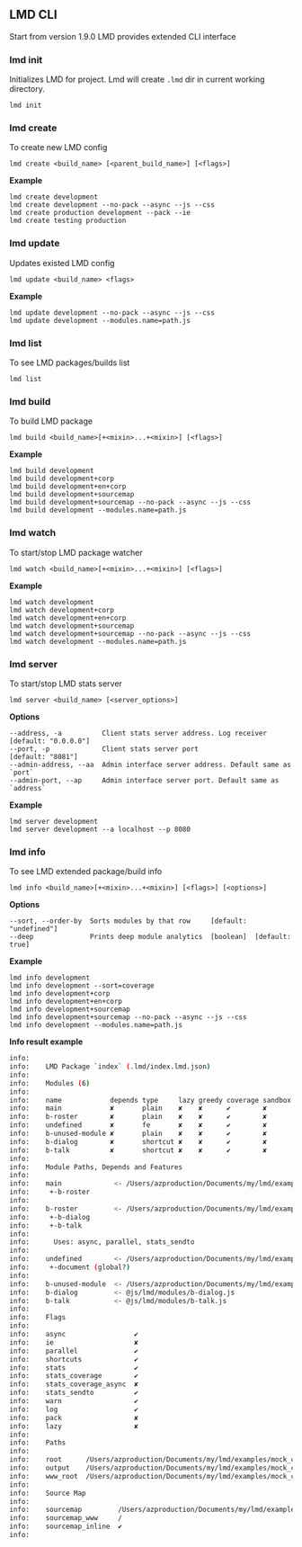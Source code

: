 ## LMD CLI

Start from version 1.9.0 LMD provides extended CLI interface

### lmd init

Initializes LMD for project. Lmd will create `.lmd` dir in current working directory.

`lmd init`

### lmd create

To create new LMD config

`lmd create <build_name> [<parent_build_name>] [<flags>]`

**Example**

```
lmd create development
lmd create development --no-pack --async --js --css
lmd create production development --pack --ie
lmd create testing production
```

### lmd update

Updates existed LMD config

`lmd update <build_name> <flags>`

**Example**

```
lmd update development --no-pack --async --js --css
lmd update development --modules.name=path.js
```

### lmd list

To see LMD packages/builds list

`lmd list`

### lmd build

To build LMD package

`lmd build <build_name>[+<mixin>...+<mixin>] [<flags>]`

**Example**

```
lmd build development
lmd build development+corp
lmd build development+en+corp
lmd build development+sourcemap
lmd build development+sourcemap --no-pack --async --js --css
lmd build development --modules.name=path.js
```

### lmd watch

To start/stop LMD package watcher

`lmd watch <build_name>[+<mixin>...+<mixin>] [<flags>]`

**Example**

```
lmd watch development
lmd watch development+corp
lmd watch development+en+corp
lmd watch development+sourcemap
lmd watch development+sourcemap --no-pack --async --js --css
lmd watch development --modules.name=path.js
```

### lmd server

To start/stop LMD stats server

`lmd server <build_name> [<server_options>]`

**Options**

```
--address, -a          Client stats server address. Log receiver               [default: "0.0.0.0"]
--port, -p             Client stats server port                                [default: "8081"]
--admin-address, --aa  Admin interface server address. Default same as `port`
--admin-port, --ap     Admin interface server port. Default same as `address`
```

**Example**

```
lmd server development
lmd server development --a localhost --p 8080
```

### lmd info

To see LMD extended package/build info

`lmd info <build_name>[+<mixin>...+<mixin>] [<flags>] [<options>]`

**Options**

```
--sort, --order-by  Sorts modules by that row     [default: "undefined"]
--deep              Prints deep module analytics  [boolean]  [default: true]
```

**Example**

```
lmd info development
lmd info development --sort=coverage
lmd info development+corp
lmd info development+en+corp
lmd info development+sourcemap
lmd info development+sourcemap --no-pack --async --js --css
lmd info development --modules.name=path.js
```

**Info result example**

```bash
info:
info:    LMD Package `index` (.lmd/index.lmd.json)
info:
info:    Modules (6)
info:
info:    name            depends type     lazy greedy coverage sandbox
info:    main            ✘       plain    ✘    ✘      ✔        ✘
info:    b-roster        ✘       plain    ✘    ✘      ✔        ✘
info:    undefined       ✘       fe       ✘    ✘      ✔        ✘
info:    b-unused-module ✘       plain    ✘    ✘      ✔        ✘
info:    b-dialog        ✘       shortcut ✘    ✘      ✔        ✘
info:    b-talk          ✘       shortcut ✘    ✘      ✔        ✘
info:
info:    Module Paths, Depends and Features
info:
info:    main             <- /Users/azproduction/Documents/my/lmd/examples/mock_chat/js/lmd/modules/index.js
info:     +-b-roster
info:
info:    b-roster         <- /Users/azproduction/Documents/my/lmd/examples/mock_chat/js/lmd/modules/b-roster.js
info:     +-b-dialog
info:     +-b-talk
info:
info:      Uses: async, parallel, stats_sendto
info:
info:    undefined        <- /Users/azproduction/Documents/my/lmd/examples/mock_chat/js/lmd/modules/utils.js
info:     +-document (global?)
info:
info:    b-unused-module  <- /Users/azproduction/Documents/my/lmd/examples/mock_chat/js/lmd/modules/b-unused-module.js
info:    b-dialog         <- @js/lmd/modules/b-dialog.js
info:    b-talk           <- @js/lmd/modules/b-talk.js
info:
info:    Flags
info:
info:    async                 ✔
info:    ie                    ✘
info:    parallel              ✔
info:    shortcuts             ✔
info:    stats                 ✔
info:    stats_coverage        ✔
info:    stats_coverage_async  ✘
info:    stats_sendto          ✔
info:    warn                  ✔
info:    log                   ✔
info:    pack                  ✘
info:    lazy                  ✘
info:
info:    Paths
info:
info:    root      /Users/azproduction/Documents/my/lmd/examples/mock_chat/js/lmd/modules
info:    output    /Users/azproduction/Documents/my/lmd/examples/mock_chat/js/lmd/modules/../index.lmd.js
info:    www_root  /Users/azproduction/Documents/my/lmd/examples/mock_chat
info:
info:    Source Map
info:
info:    sourcemap         /Users/azproduction/Documents/my/lmd/examples/mock_chat/js/lmd/index.lmd.map
info:    sourcemap_www     /
info:    sourcemap_inline  ✔
info:
```
